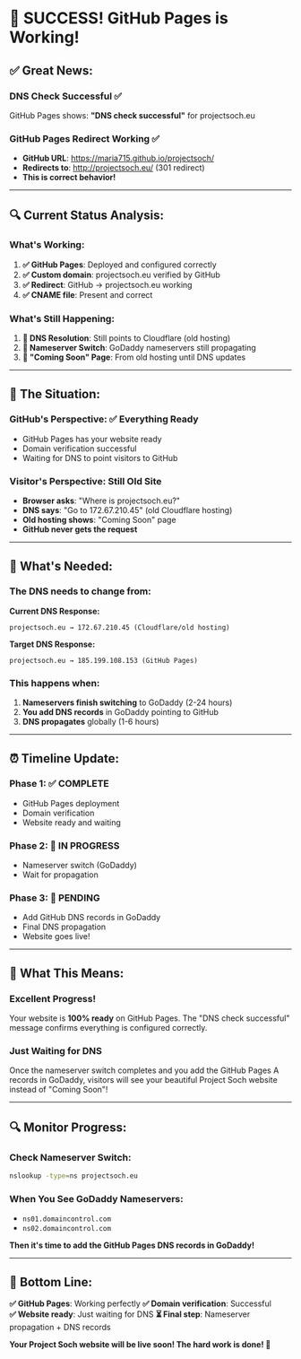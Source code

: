 # 🎉 SUCCESS! GitHub Pages is Working!

## ✅ Great News:

### **DNS Check Successful** ✅
GitHub Pages shows: **"DNS check successful"** for projectsoch.eu

### **GitHub Pages Redirect Working** ✅
- **GitHub URL**: https://maria715.github.io/projectsoch/
- **Redirects to**: http://projectsoch.eu/ (301 redirect)
- **This is correct behavior!**

---

## 🔍 Current Status Analysis:

### What's Working:
1. **✅ GitHub Pages**: Deployed and configured correctly
2. **✅ Custom domain**: projectsoch.eu verified by GitHub
3. **✅ Redirect**: GitHub → projectsoch.eu working
4. **✅ CNAME file**: Present and correct

### What's Still Happening:
1. **🔄 DNS Resolution**: Still points to Cloudflare (old hosting)
2. **🔄 Nameserver Switch**: GoDaddy nameservers still propagating
3. **🔄 "Coming Soon" Page**: From old hosting until DNS updates

---

## 🎯 The Situation:

### **GitHub's Perspective**: ✅ Everything Ready
- GitHub Pages has your website ready
- Domain verification successful
- Waiting for DNS to point visitors to GitHub

### **Visitor's Perspective**: Still Old Site
- **Browser asks**: "Where is projectsoch.eu?"
- **DNS says**: "Go to 172.67.210.45" (old Cloudflare hosting)
- **Old hosting shows**: "Coming Soon" page
- **GitHub never gets the request**

---

## 🔧 What's Needed:

### The DNS needs to change from:
**Current DNS Response:**
```
projectsoch.eu → 172.67.210.45 (Cloudflare/old hosting)
```

**Target DNS Response:**
```
projectsoch.eu → 185.199.108.153 (GitHub Pages)
```

### This happens when:
1. **Nameservers finish switching** to GoDaddy (2-24 hours)
2. **You add DNS records** in GoDaddy pointing to GitHub
3. **DNS propagates** globally (1-6 hours)

---

## ⏰ Timeline Update:

### **Phase 1**: ✅ COMPLETE
- GitHub Pages deployment
- Domain verification
- Website ready and waiting

### **Phase 2**: 🔄 IN PROGRESS  
- Nameserver switch (GoDaddy)
- Wait for propagation

### **Phase 3**: 📝 PENDING
- Add GitHub DNS records in GoDaddy
- Final DNS propagation
- Website goes live!

---

## 🎯 What This Means:

### **Excellent Progress!** 
Your website is **100% ready** on GitHub Pages. The "DNS check successful" message confirms everything is configured correctly.

### **Just Waiting for DNS**
Once the nameserver switch completes and you add the GitHub Pages A records in GoDaddy, visitors will see your beautiful Project Soch website instead of "Coming Soon"!

---

## 🔍 Monitor Progress:

### Check Nameserver Switch:
```bash
nslookup -type=ns projectsoch.eu
```

### When You See GoDaddy Nameservers:
- `ns01.domaincontrol.com`
- `ns02.domaincontrol.com`

**Then it's time to add the GitHub Pages DNS records in GoDaddy!**

---

## 🌟 Bottom Line:

**✅ GitHub Pages**: Working perfectly
**✅ Domain verification**: Successful  
**✅ Website ready**: Just waiting for DNS
**⏳ Final step**: Nameserver propagation + DNS records

**Your Project Soch website will be live soon! The hard work is done! 🚀**
